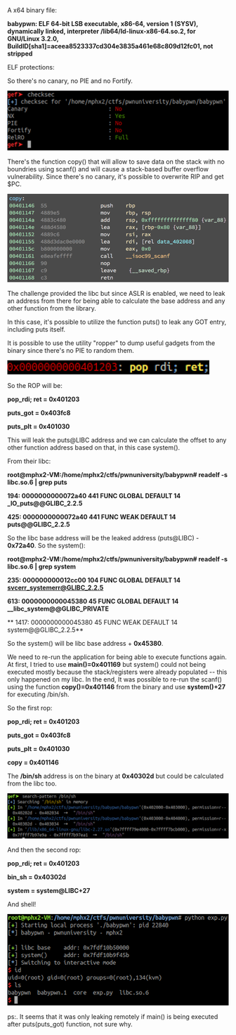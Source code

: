 A x64 binary file:

**babypwn: ELF 64-bit LSB executable, x86-64, version 1 (SYSV), dynamically linked, interpreter /lib64/ld-linux-x86-64.so.2, for GNU/Linux 3.2.0, BuildID[sha1]=aceea8523337cd304e3835a461e68c809d12fc01, not stripped**

ELF protections:

So there's no canary, no PIE and no Fortify.

![proctections](baby_0.png)

There's the function copy() that will allow to save data on the stack with no boundries using scanf() and will cause a stack-based buffer overflow vulnerability. Since there's no canary, it's possible to overwrite RIP and get $PC.

![vuln](baby_1.png)

The challenge provided the libc but since ASLR is enabled, we need to leak an address from there for being able to calculate the base address and any other function from the library.

In this case, it's possible to utilize the function puts() to leak any GOT entry, including puts itself. 

It is possible to use the utility "ropper" to dump useful gadgets from the binary since there's no PIE to random them.

![gadget](baby_2.png)

So the ROP will be:

**pop_rdi; ret = 0x401203**

**puts_got     = 0x403fc8**

**puts_plt     = 0x401030**

This will leak the puts@LIBC address and we can calculate the offset to any other function address based on that, in this case system().

From their libc:

**root@mphx2-VM:/home/mphx2/ctfs/pwnuniversity/babypwn# readelf -s libc.so.6 | grep puts**

   **194: 0000000000072a40   441 FUNC    GLOBAL DEFAULT   14 _IO_puts@@GLIBC_2.2.5**
   
   **425: 0000000000072a40   441 FUNC    WEAK   DEFAULT   14 puts@@GLIBC_2.2.5**
   
So the libc base address will be the leaked address (puts@LIBC) - **0x72a40**. So the system():

**root@mphx2-VM:/home/mphx2/ctfs/pwnuniversity/babypwn# readelf -s libc.so.6 | grep system**

   **235: 000000000012cc00   104 FUNC    GLOBAL DEFAULT   14 svcerr_systemerr@GLIBC_2.2.5**

   **613: 0000000000045380    45 FUNC    GLOBAL DEFAULT   14 __libc_system@@GLIBC_PRIVATE**
  
 ** 1417: 0000000000045380    45 FUNC    WEAK   DEFAULT   14 system@@GLIBC_2.2.5**

So the system() will be libc base address + **0x45380**.

We need to re-run the application for being able to execute functions again. At first, I tried to use **main()=0x401169** but system() could not being executed mostly because the stack/registers were already populated -- this only happened on my libc. In the end, It was possible to re-run the scanf() using the function **copy()=0x401146** from the binary and use **system()+27** for executing /bin/sh.

So the first rop:

**pop_rdi; ret = 0x401203**

**puts_got     = 0x403fc8**

**puts_plt     = 0x401030**

**copy         = 0x401146**

The **/bin/sh** address is on the binary at **0x40302d** but could be calculated from the libc too.

![binsh](baby_3.png)

And then the second rop:

**pop_rdi; ret = 0x401203**

**bin_sh       = 0x40302d**

**system       = system@LIBC+27**

And shell!

![shell](baby_4.png)

ps:. It seems that it was only leaking remotely if main() is being executed after puts(puts_got) function, not sure why.
